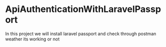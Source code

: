 # ApiAuthenticationWithLaravelPassport
 In this project we will install laravel passport and check through postman weather its working or not
